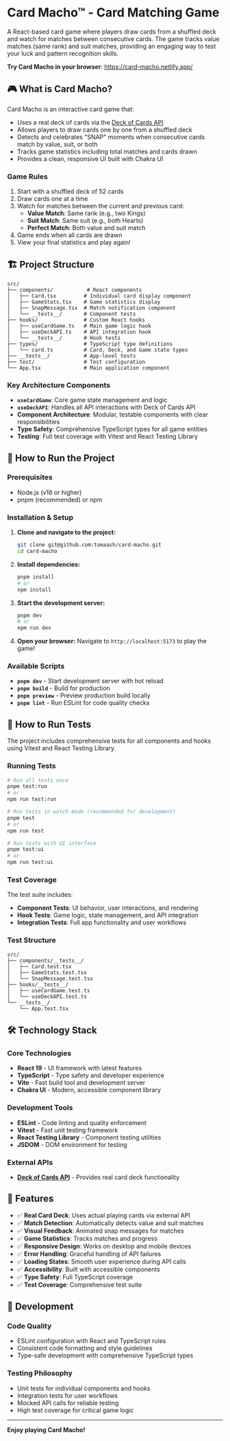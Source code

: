 # Card Macho™ - Card Matching Game

A React-based card game where players draw cards from a shuffled deck and watch for matches between consecutive cards. The game tracks value matches (same rank) and suit matches, providing an engaging way to test your luck and pattern recognition skills.

**Try Card Macho in your browser**: https://card-macho.netlify.app/

## 🎮 What is Card Macho?

Card Macho is an interactive card game that:

- Uses a real deck of cards via the [Deck of Cards API](https://deckofcardsapi.com/)
- Allows players to draw cards one by one from a shuffled deck
- Detects and celebrates "SNAP" moments when consecutive cards match by value, suit, or both
- Tracks game statistics including total matches and cards drawn
- Provides a clean, responsive UI built with Chakra UI

### Game Rules

1. Start with a shuffled deck of 52 cards
2. Draw cards one at a time
3. Watch for matches between the current and previous card:
   - **Value Match**: Same rank (e.g., two Kings)
   - **Suit Match**: Same suit (e.g., both Hearts)
   - **Perfect Match**: Both value and suit match
4. Game ends when all cards are drawn
5. View your final statistics and play again!

## 🏗️ Project Structure

```
src/
├── components/           # React components
│   ├── Card.tsx         # Individual card display component
│   ├── GameStats.tsx    # Game statistics display
│   ├── SnapMessage.tsx  # Match notification component
│   └── __tests__/       # Component tests
├── hooks/               # Custom React hooks
│   ├── useCardGame.ts   # Main game logic hook
│   ├── useDeckAPI.ts    # API integration hook
│   └── __tests__/       # Hook tests
├── types/               # TypeScript type definitions
│   └── card.ts          # Card, Deck, and Game state types
├── __tests__/           # App-level tests
├── test/                # Test configuration
└── App.tsx              # Main application component
```

### Key Architecture Components

- **`useCardGame`**: Core game state management and logic
- **`useDeckAPI`**: Handles all API interactions with Deck of Cards API
- **Component Architecture**: Modular, testable components with clear responsibilities
- **Type Safety**: Comprehensive TypeScript types for all game entities
- **Testing**: Full test coverage with Vitest and React Testing Library

## 🚀 How to Run the Project

### Prerequisites

- Node.js (v18 or higher)
- pnpm (recommended) or npm

### Installation & Setup

1. **Clone and navigate to the project:**

   ```bash
   git clone git@github.com:tomaash/card-macho.git
   cd card-macho
   ```

2. **Install dependencies:**

   ```bash
   pnpm install
   # or
   npm install
   ```

3. **Start the development server:**

   ```bash
   pnpm dev
   # or
   npm run dev
   ```

4. **Open your browser:**
   Navigate to `http://localhost:5173` to play the game!

### Available Scripts

- **`pnpm dev`** - Start development server with hot reload
- **`pnpm build`** - Build for production
- **`pnpm preview`** - Preview production build locally
- **`pnpm lint`** - Run ESLint for code quality checks

## 🧪 How to Run Tests

The project includes comprehensive tests for all components and hooks using Vitest and React Testing Library.

### Running Tests

```bash
# Run all tests once
pnpm test:run
# or
npm run test:run

# Run tests in watch mode (recommended for development)
pnpm test
# or
npm run test

# Run tests with UI interface
pnpm test:ui
# or
npm run test:ui
```

### Test Coverage

The test suite includes:

- **Component Tests**: UI behavior, user interactions, and rendering
- **Hook Tests**: Game logic, state management, and API integration
- **Integration Tests**: Full app functionality and user workflows

### Test Structure

```
src/
├── components/__tests__/
│   ├── Card.test.tsx
│   ├── GameStats.test.tsx
│   └── SnapMessage.test.tsx
├── hooks/__tests__/
│   ├── useCardGame.test.ts
│   └── useDeckAPI.test.ts
└── __tests__/
    └── App.test.tsx
```

## 🛠️ Technology Stack

### Core Technologies

- **React 19** - UI framework with latest features
- **TypeScript** - Type safety and developer experience
- **Vite** - Fast build tool and development server
- **Chakra UI** - Modern, accessible component library

### Development Tools

- **ESLint** - Code linting and quality enforcement
- **Vitest** - Fast unit testing framework
- **React Testing Library** - Component testing utilities
- **JSDOM** - DOM environment for testing

### External APIs

- **[Deck of Cards API](https://deckofcardsapi.com/)** - Provides real card deck functionality

## 🎯 Features

- ✅ **Real Card Deck**: Uses actual playing cards via external API
- ✅ **Match Detection**: Automatically detects value and suit matches
- ✅ **Visual Feedback**: Animated snap messages for matches
- ✅ **Game Statistics**: Tracks matches and progress
- ✅ **Responsive Design**: Works on desktop and mobile devices
- ✅ **Error Handling**: Graceful handling of API failures
- ✅ **Loading States**: Smooth user experience during API calls
- ✅ **Accessibility**: Built with accessible components
- ✅ **Type Safety**: Full TypeScript coverage
- ✅ **Test Coverage**: Comprehensive test suite

## 🔧 Development

### Code Quality

- ESLint configuration with React and TypeScript rules
- Consistent code formatting and style guidelines
- Type-safe development with comprehensive TypeScript types

### Testing Philosophy

- Unit tests for individual components and hooks
- Integration tests for user workflows
- Mocked API calls for reliable testing
- High test coverage for critical game logic

---

**Enjoy playing Card Macho!**
